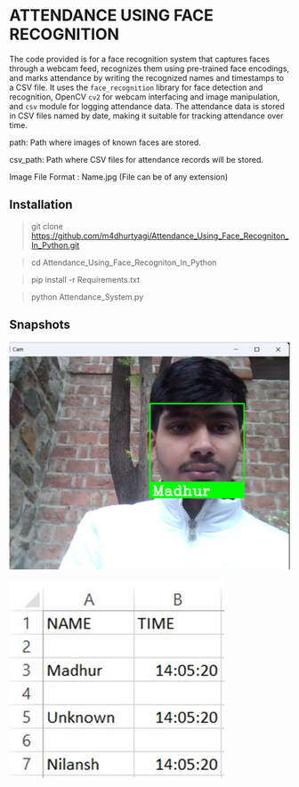 # ATTENDANCE USING FACE RECOGNITION

The code provided is for a face recognition system that captures faces through a webcam feed, recognizes them using pre-trained face encodings, and marks attendance by writing the recognized names and timestamps to a CSV file. It uses the `face_recognition` library for face detection and recognition, OpenCV `cv2` for webcam interfacing and image manipulation, and `csv` module for logging attendance data. The attendance data is stored in CSV files named by date, making it suitable for tracking attendance over time. 

path: Path where images of known faces are stored.

csv_path: Path where CSV files for attendance records will be stored.

Image File Format : Name.jpg (File can be of any extension)

## Installation

> git clone https://github.com/m4dhurtyagi/Attendance_Using_Face_Recogniton_In_Python.git

> cd Attendance_Using_Face_Recogniton_In_Python

> pip install -r Requirements.txt

> python Attendance_System.py

## Snapshots

![Snap](https://github.com/m4dhurtyagi/Attendance_Using_Face_Recogniton_In_Python/blob/main/assets/cam.png)

![CSV](https://github.com/m4dhurtyagi/Attendance_Using_Face_Recogniton_In_Python/blob/main/assets/att.png)
